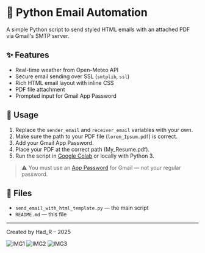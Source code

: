 # 📧 Python Email Automation

A simple Python script to send styled HTML emails with an attached PDF via Gmail's SMTP server.

## ✨ Features
- Real-time weather from Open-Meteo API
- Secure email sending over SSL (`smtplib`, `ssl`)
- Rich HTML email layout with inline CSS
- PDF file attachment
- Prompted input for Gmail App Password

## 🔧 Usage

1. Replace the `sender_email` and `receiver_email` variables with your own.
2. Make sure the path to your PDF file (`lorem_Ipsum.pdf`) is correct.
3. Add your Gmail App Password.
4. Place your PDF at the correct path (My_Resume.pdf).
5. Run the script in [Google Colab](https://colab.research.google.com/) or locally with Python 3.

> ⚠️ You must use an [App Password](https://support.google.com/accounts/answer/185833?hl=en) for Gmail — not your regular password.

## 📁 Files

- `send_email_with_html_template.py` — the main script
- `README.md` — this file

---


Created by Had_R – 2025

![IMG1](https://github.com/user-attachments/assets/7d381422-261a-4c78-ba8a-8163241e5374)
![IMG2](https://github.com/user-attachments/assets/78c091bb-dfa9-43b2-9da8-d6d15e2daa5e)
![IMG3](https://github.com/user-attachments/assets/38dddb36-dc37-4279-9c28-c0cb1497c255)




